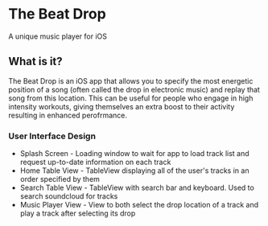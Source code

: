 # The Beat Drop
A unique music player for iOS

## What is it?
The Beat Drop is an iOS app that allows you to specify the most energetic position of a song (often called the drop in electronic music) and replay that song from this location. This can be useful for people who engage in high intensity workouts, giving themselves an extra boost to their activity resulting in enhanced perofrmance.

### User Interface Design
* Splash Screen - Loading window to wait for app to load track list and request up-to-date information on each track
* Home Table View - TableView displaying all of the user's tracks in an order specified by them
* Search Table View - TableView with search bar and keyboard. Used to search soundcloud for tracks
* Music Player View - View to both select the drop location of a track and play a track after selecting its drop
